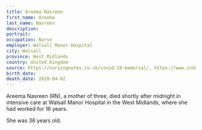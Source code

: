 ```yaml
---
title: Areema Nasreen
first_name: Areema
last_name: Nasreen
description: 
portrait: 
occupation: Nurse
employer: Walsall Manor Hospital
city: Walsall
province: West Midlands
country: United Kingdom
source: https://nursingnotes.co.uk/covid-19-memorial/, https://www.independent.co.uk/news/uk/home-news/areema-nasreen-coronavirus-nurse-death-walsall-manor-hospital-nhs-ventilator-a9444881.html
birth_date: 
death_date: 2020-04-02
---
```


Areema Nasreen (RN), a mother of three, died shortly after midnight in intensive care at Walsall Manor Hospital in the West Midlands, where she had worked for 16 years.

She was 36 years old.